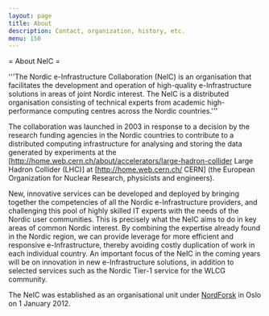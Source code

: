 ```yaml
---
layout: page
title: About
description: Contact, organization, history, etc.
menu: 150
---
```


= About NeIC =

'''The Nordic e-Infrastructure Collaboration (NeIC) is an organisation that facilitates the development and operation of high-quality e-Infrastructure solutions in areas of joint Nordic interest. The NeIC is a distributed organisation consisting of technical experts from academic high-performance computing centres across the Nordic countries.'''

The collaboration was launched in 2003 in response to a decision by the research funding agencies in the Nordic countries to contribute to a distributed computing infrastructure for analysing and storing the data generated by experiments at the [http://home.web.cern.ch/about/accelerators/large-hadron-collider Large Hadron Collider (LHC)] at [http://home.web.cern.ch/ CERN] (the European Organization for Nuclear Research, physicists and engineers).

New, innovative services can be developed and deployed by bringing together the 
competencies of all the Nordic e-Infrastructure providers, and challenging this 
pool of highly skilled IT experts with the needs of the Nordic user communities. 
This is precisely what the NeIC aims to do in key areas of common Nordic interest. By combining the expertise already found in the Nordic region, we can provide leverage for more efficient and responsive e-Infrastructure, thereby avoiding 
costly duplication of work in each individual country. An important focus of the 
NeIC in the coming years will be on innovation in new e-Infrastructure solutions, in addition to selected services such as the Nordic Tier-1 service for the WLCG community.

The NeIC was established as an organisational unit under <a href="http://www.nordforsk.org/en">NordForsk</a> in Oslo on 1 January 2012.
